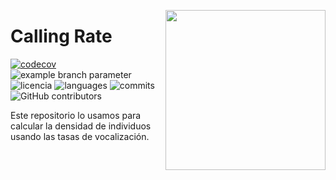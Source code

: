 <a href="https://www.islas.org.mx/"><img src="https://www.islas.org.mx/img/logo.svg" align="right" width="256" /></a>
# Calling Rate
[![codecov](https://codecov.io/gh/IslasGECI/calling_rate/graph/badge.svg?token=ZRhomhz7XH)](https://codecov.io/gh/IslasGECI/calling_rate)
![example branch
parameter](https://github.com/IslasGECI/population_trend/actions/workflows/actions.yml/badge.svg)
![licencia](https://img.shields.io/github/license/IslasGECI/population_trend)
![languages](https://img.shields.io/github/languages/top/IslasGECI/population_trend)
![commits](https://img.shields.io/github/commit-activity/y/IslasGECI/population_trend)
![GitHub contributors](https://img.shields.io/github/contributors/IslasGECI/population_trend)

Este repositorio lo usamos para calcular la densidad de individuos usando las tasas de vocalización.
